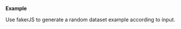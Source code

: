 <strong>Example</strong>
<p>Use fakerJS to generate a random dataset example according to input.</p>
